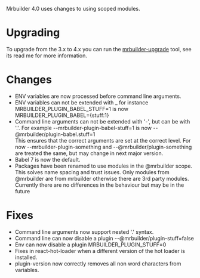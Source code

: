 Mrbuilder 4.0 uses changes to using scoped modules.

Upgrading
===
To upgrade from the 3.x to 4.x you can run the [mrbuilder-upgrade](#@mrbuilder/upgrade) tool, see its read me for more
information. 

Changes
===
* ENV variables are now processed before command line arguments.
* ENV variables can not be extended with _  for instance MRBUILDER_PLUGIN_BABEL_STUFF=1 is now 
  MRBUILDER_PLUGIN_BABEL={stuff:1}
* Command line arguments can not be extended with '-', but can be with '.'.  For example --mrbuilder-plugin-babel-stuff=1 is now --@mrbuilder/plugin-babel.stuff=1  
  This ensures that the correct arguments are set at the correct level.  For now --mrbuilder-plugin-something and --@mrbuilder/plugin-something are
  treated the same, but may change in next major version.
* Babel 7 is now the default.
* Packages have been renamed to use modules in the @mrbuilder scope.   This solves name spacing and trust issues.  Only
modules from @mrbuilder are from mrbuilder otherwise there are 3rd party modules.   Currently there are no differences in 
the behaviour but may be in the future

Fixes
===
* Command line arguments now support nested '.' syntax.
* Command line can now disable a plugin --@mrbuilder/plugin-stuff=false 
* Env can now disable a plugin MRBUILDER_PLUGIN_STUFF=0
* Fixes in react-hot-loader when a different version of the hot loader is installed.
* plugin-version now correctly removes all non word characters from variables.

